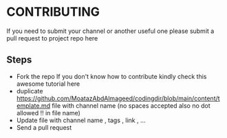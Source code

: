 # CONTRIBUTING

If you need to submit your channel or another useful one please submit a pull request to project repo here

## Steps

- Fork the repo If you don't know how to contribute kindly check this awesome tutorial here
- duplicate https://github.com/MoatazAbdAlmageed/codingdir/blob/main/content/template.md file with channel name (no spaces accepted also no dot allowed !! in file name)
- Update file with channel name , tags , link , ...
- Send a pull request
